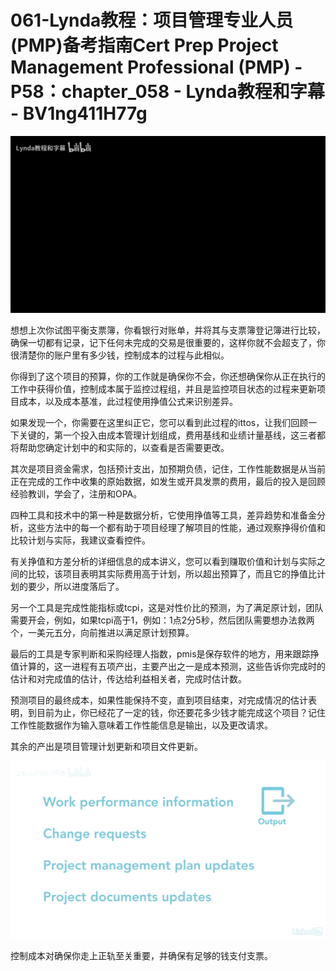 # 061-Lynda教程：项目管理专业人员(PMP)备考指南Cert Prep Project Management Professional (PMP) - P58：chapter_058 - Lynda教程和字幕 - BV1ng411H77g

![](img/cd090bcb54bfa14f8b3df8b248527f33_0.png)

想想上次你试图平衡支票簿，你看银行对账单，并将其与支票簿登记簿进行比较，确保一切都有记录，记下任何未完成的交易是很重要的，这样你就不会超支了，你很清楚你的账户里有多少钱，控制成本的过程与此相似。

你得到了这个项目的预算，你的工作就是确保你不会，你还想确保你从正在执行的工作中获得价值，控制成本属于监控过程组，并且是监控项目状态的过程来更新项目成本，以及成本基准，此过程使用挣值公式来识别差异。

如果发现一个，你需要在这里纠正它，您可以看到此过程的ittos，让我们回顾一下关键的，第一个投入由成本管理计划组成，费用基线和业绩计量基线，这三者都将帮助您确定计划中的和实际的，以查看是否需要更改。

其次是项目资金需求，包括预计支出，加预期负债，记住，工作性能数据是从当前正在完成的工作中收集的原始数据，如发生或开具发票的费用，最后的投入是回顾经验教训，学会了，注册和OPA。

四种工具和技术中的第一种是数据分析，它使用挣值等工具，差异趋势和准备金分析，这些方法中的每一个都有助于项目经理了解项目的性能，通过观察挣得价值和比较计划与实际，我建议查看控件。

有关挣值和方差分析的详细信息的成本讲义，您可以看到赚取价值和计划与实际之间的比较，该项目表明其实际费用高于计划，所以超出预算了，而且它的挣值比计划的要少，所以进度落后了。

另一个工具是完成性能指标或tcpi，这是对性价比的预测，为了满足原计划，团队需要开会，例如，如果tcpi高于1，例如：1点2分5秒，然后团队需要想办法救两个，一美元五分，向前推进以满足原计划预算。

最后的工具是专家判断和采购经理人指数，pmis是保存软件的地方，用来跟踪挣值计算的，这一进程有五项产出，主要产出之一是成本预测，这些告诉你完成时的估计和对完成值的估计，传达给利益相关者，完成时估计数。

预测项目的最终成本，如果性能保持不变，直到项目结束，对完成情况的估计表明，到目前为止，你已经花了一定的钱，你还要花多少钱才能完成这个项目？记住工作性能数据作为输入意味着工作性能信息是输出，以及更改请求。

其余的产出是项目管理计划更新和项目文件更新。

![](img/cd090bcb54bfa14f8b3df8b248527f33_2.png)

控制成本对确保你走上正轨至关重要，并确保有足够的钱支付支票。
